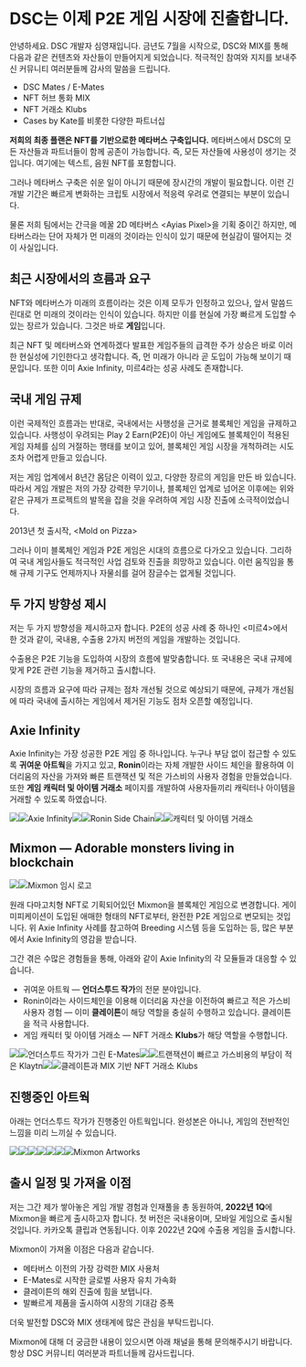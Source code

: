 # DSC는 이제 P2E 게임 시장에 진출합니다.

안녕하세요. DSC 개발자 심영재입니다. 금년도 7월을 시작으로, DSC와 MIX를 통해 다음과 같은 컨텐츠와 자산들이 만들어지게 되었습니다. 적극적인 참여와 지지를 보내주신 커뮤니티 여러분들께 감사의 말씀을 드립니다.

* DSC Mates / E-Mates
* NFT 허브 통화 MIX
* NFT 거래소 Klubs
* Cases by Kate를 비롯한 다양한 파트너십

**저희의 최종 플랜은 NFT를 기반으로한 메타버스 구축입니다.** 메타버스에서 DSC의 모든 자산들과 파트너들이 함께 공존이 가능합니다. 즉, 모든 자산들에 사용성이 생기는 것입니다. 여기에는 텍스트, 음원 NFT를 포함합니다.

그러나 메타버스 구축은 쉬운 일이 아니기 때문에 장시간의 개발이 필요합니다. 이런 긴 개발 기간은 빠르게 변화하는 크립토 시장에서 적응력 우려로 연결되는 부분이 있습니다.

물론 저희 팀에서는 간극을 메꿀 2D 메타버스 \<Ayias Pixel>을 기획 중이긴 하지만, 메타버스라는 단어 자체가 먼 미래의 것이라는 인식이 있기 때문에 현실감이 떨어지는 것이 사실입니다.

## 최근 시장에서의 흐름과 요구 <a href="#6d69" id="6d69"></a>

NFT와 메타버스가 미래의 흐름이라는 것은 이제 모두가 인정하고 있으나, 앞서 말씀드린대로 먼 미래의 것이라는 인식이 있습니다. 하지만 이를 현실에 가장 빠르게 도입할 수 있는 장르가 있습니다. 그것은 바로 **게임**입니다.

최근 NFT 및 메타버스와 연계하겠다 발표한 게임주들의 급격한 주가 상승은 바로 이러한 현실성에 기인한다고 생각합니다. 즉, 먼 미래가 아니라 곧 도입이 가능해 보이기 때문입니다. 또한 이미 Axie Infinity, 미르4라는 성공 사례도 존재합니다.

## 국내 게임 규제 <a href="#ab40" id="ab40"></a>

이런 국제적인 흐름과는 반대로, 국내에서는 사행성을 근거로 블록체인 게임을 규제하고 있습니다. 사행성이 우려되는 Play 2 Earn(P2E)이 아닌 게임에도 블록체인이 적용된 게임 자체를 심의 거절하는 행태를 보이고 있어, 블록체인 게임 시장을 개척하려는 시도조차 어렵게 만들고 있습니다.

저는 게임 업계에서 8년간 몸담은 이력이 있고, 다양한 장르의 게임을 만든 바 있습니다. 따라서 게임 개발은 저의 가장 강력한 무기이나, 블록체인 업계로 넘어온 이후에는 위와 같은 규제가 프로젝트의 발목을 잡을 것을 우려하여 게임 시장 진출에 소극적이었습니다.

2013년 첫 출시작, \<Mold on Pizza>

그러나 이미 블록체인 게임과 P2E 게임은 시대의 흐름으로 다가오고 있습니다. 그리하여 국내 게임사들도 적극적인 사업 검토와 진출을 희망하고 있습니다. 이런 움직임을 통해 규제 기구도 언제까지나 자물쇠를 걸어 잠글수는 없게될 것입니다.

## 두 가지 방향성 제시 <a href="#5656" id="5656"></a>

저는 두 가지 방향성을 제시하고자 합니다. P2E의 성공 사례 중 하나인 <미르4>에서 한 것과 같이, 국내용, 수출용 2가지 버전의 게임을 개발하는 것입니다.

수출용은 P2E 기능을 도입하여 시장의 흐름에 발맞춤합니다. 또 국내용은 국내 규제에 맞게 P2E 관련 기능을 제거하고 출시합니다.

시장의 흐름과 요구에 따라 규제는 점차 개선될 것으로 예상되기 때문에, 규제가 개선됨에 따라 국내에 출시하는 게임에서 제거된 기능도 점차 오픈할 예정입니다.

## Axie Infinity <a href="#91ff" id="91ff"></a>

Axie Infinity는 가장 성공한 P2E 게임 중 하나입니다. 누구나 부담 없이 접근할 수 있도록 **귀여운 아트웍**을 가지고 있고, **Ronin**이라는 자체 개발한 사이드 체인을 활용하여 이더리움의 자산을 가져와 빠른 트랜잭션 및 적은 가스비의 사용자 경험을 만들었습니다. 또한 **게임 캐릭터 및 아이템 거래소** 페이지를 개발하여 사용자들끼리 캐릭터나 아이템을 거래할 수 있도록 하였습니다.

![](https://miro.medium.com/max/60/1\*cAoUmgXcQF-FOIMfFHtoGg.png?q=20)![](https://miro.medium.com/max/578/1\*cAoUmgXcQF-FOIMfFHtoGg.png)Axie Infinity![](https://miro.medium.com/max/60/1\*K5LxV35t8MCyK-mqA45jJg.png?q=20)![](https://miro.medium.com/max/700/1\*K5LxV35t8MCyK-mqA45jJg.png)Ronin Side Chain![](https://miro.medium.com/max/60/1\*mcwfY\_XPuxXotb9Ip4VFUQ.png?q=20)![](https://miro.medium.com/max/496/1\*mcwfY\_XPuxXotb9Ip4VFUQ.png)캐릭터 및 아이템 거래소

## Mixmon — Adorable monsters living in blockchain <a href="#54ab" id="54ab"></a>

![](https://miro.medium.com/max/60/1\*Ubtj9uyGyPANk7CfFj2HlA.png?q=20)![](https://miro.medium.com/max/700/1\*Ubtj9uyGyPANk7CfFj2HlA.png)Mixmon 임시 로고

원래 다마고치형 NFT로 기획되어있던 Mixmon을 블록체인 게임으로 변경합니다. 게이미피케이션이 도입된 애매한 형태의 NFT로부터, 완전한 P2E 게임으로 변모되는 것입니다. 위 Axie Infinity 사례를 참고하여 Breeding 시스템 등을 도입하는 등, 많은 부분에서 Axie Infinity의 영감을 받습니다.

그간 겪은 수많은 경험들을 통해, 아래와 같이 Axie Infinity의 각 모듈들과 대응할 수 있습니다.

* 귀여운 아트웍 — **언더스투드 작가**의 전문 분야입니다.
* Ronin이라는 사이드체인을 이용해 이더리움 자산을 이전하여 빠르고 적은 가스비 사용자 경험 — 이미 **클레이튼**이 해당 역할을 충실히 수행하고 있습니다. 클레이튼을 적극 사용합니다.
* 게임 캐릭터 및 아이템 거래소 — NFT 거래소 **Klubs**가 해당 역할을 수행합니다.

![](https://miro.medium.com/max/60/0\*iHegtK0HfWRdA8Gs.jpg?q=20)![](https://miro.medium.com/max/700/0\*iHegtK0HfWRdA8Gs.jpg)언더스투드 작가가 그린 E-Mates![](https://miro.medium.com/max/60/0\*grCdT4l4FxBbyLxP?q=20)![](https://miro.medium.com/max/700/0\*grCdT4l4FxBbyLxP)트랜잭션이 빠르고 가스비용의 부담이 적은 Klaytn![](https://miro.medium.com/max/60/1\*7Y71bievf-SI8tqyPFFQZw.png?q=20)![](https://miro.medium.com/max/612/1\*7Y71bievf-SI8tqyPFFQZw.png)클레이튼과 MIX 기반 NFT 거래소 Klubs

## 진행중인 아트웍 <a href="#aa13" id="aa13"></a>

아래는 언더스투드 작가가 진행중인 아트웍입니다. 완성본은 아니나, 게임의 전반적인 느낌을 미리 느끼실 수 있습니다.

![](https://miro.medium.com/max/4000/1\*5P0TMGvkguFeXfkuPXKD3g.png)![](https://miro.medium.com/max/4000/1\*NWVEA0FPlGRUiOmYURSWMw.png)![](https://miro.medium.com/max/4000/1\*hufp2Rsvt7qDhvwSgnincw.png)![](https://miro.medium.com/max/4000/1\*yC8tnTM4ISjgd1qvBt9pjw.png)![](https://miro.medium.com/max/4000/1\*P\_fzr\_FsgO7AWWnfyyT4cw.png)![](https://miro.medium.com/max/4000/1\*kDJ-KRpDJYQhbZKr6JrrDQ.png)![](https://miro.medium.com/max/4000/1\*lc1XqGFRsdixWcBM63iCwQ.png)Mixmon Artworks

## 출시 일정 및 가져올 이점 <a href="#bd92" id="bd92"></a>

저는 그간 제가 쌓아놓은 게임 개발 경험과 인재풀을 총 동원하여, **2022년 1Q**에 Mixmon을 빠르게 출시하고자 합니다. 첫 버전은 국내용이며, 모바일 게임으로 출시될 것입니다. 카카오톡 클립과 연동됩니다. 이후 2022년 2Q에 수출용 게임을 출시합니다.

Mixmon이 가져올 이점은 다음과 같습니다.

* 메타버스 이전의 가장 강력한 MIX 사용처
* E-Mates로 시작한 글로벌 사용자 유치 가속화
* 클레이튼의 해외 진출에 힘을 보탭니다.
* 발빠르게 제품을 출시하여 시장의 기대감 증폭

더욱 발전할 DSC와 MIX 생태계에 많은 관심을 부탁드립니다.

Mixmon에 대해 더 궁금한 내용이 있으시면 아래 채널을 통해 문의해주시기 바랍니다.\
항상 DSC 커뮤니티 여러분과 파트너들께 감사드립니다.
